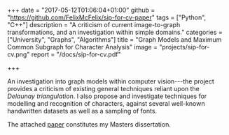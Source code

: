+++
date = "2017-05-12T01:06:04+01:00"
github = "https://github.com/FelixMcFelix/sip-for-cv-paper"
tags = ["Python", "C++"]
description = "A criticism of current image-to-graph transformations, and an investigation within simple domains."
categories = ["University", "Graphs", "Algorithms"]
title = "Graph Models and Maximum Common Subgraph for Character Analysis"
image = "projects/sip-for-cv.png"
report = "/docs/sip-for-cv.pdf"

+++

An investigation into graph models within computer vision---the project provides a criticism of existing general techniques reliant upon the *Delaunay triangulation*.
I also propose and investigate techniques for modelling and recognition of characters, against several well-known handwritten datasets as well as a sampling of fonts.

The attached [paper](/docs/sip-for-cv.pdf) constitutes my Masters dissertation.